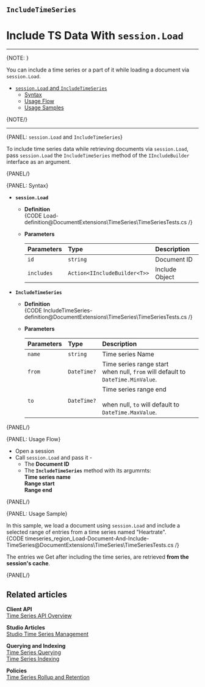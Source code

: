 ﻿## `IncludeTimeSeries`
# Include TS Data With `session.Load`

---

{NOTE: }

You can include a time series or a part of it while loading a document 
via `session.Load`.  

* [`session.Load` and `IncludeTimeSeries`](../../../../../document-extensions/timeseries/client-api/session-methods/include-ts-data/with-session-load#session.load-and-includetimeseries)  
   * [Syntax](../../../../../document-extensions/timeseries/client-api/session-methods/include-ts-data/with-session-load#syntax)  
   * [Usage Flow](../../../../../document-extensions/timeseries/client-api/session-methods/include-ts-data/with-session-load#usage-flow)  
   * [Usage Samples](../../../../../document-extensions/timeseries/client-api/session-methods/include-ts-data/with-session-load#usage-sample)  


{NOTE/}

---

{PANEL: `session.Load` and `IncludeTimeSeries`}

To include time series data while retrieving documents via `session.Load`, 
pass `session.Load` the `IncludeTimeSeries` method of the `IIncludeBuilder` 
interface as an argument.  

{PANEL/}

{PANEL: Syntax}

* **`session.Load`**  
   * **Definition**  
     {CODE Load-definition@DocumentExtensions\TimeSeries\TimeSeriesTests.cs /}
   * **Parameters**  

        | Parameters | Type | Description |
        |:-------------|:-------------|:-------------|
        | `id` | `string` | Document ID |
        | `includes` | `Action<IIncludeBuilder<T>>` | Include Object |

* **`IncludeTimeSeries`**  
   * **Definition**  
     {CODE IncludeTimeSeries-definition@DocumentExtensions\TimeSeries\TimeSeriesTests.cs /}

   * **Parameters**  

        | Parameters | Type | Description |
        |:-------------|:-------------|:-------------|
        | `name` | `string` | Time series Name |
        | `from` | `DateTime?` | Time series range start <br> when null, `from` will default to `DateTime.MinValue`. |
        | `to` | `DateTime?` | Time series range end <br>  <br> when null, `to` will default to `DateTime.MaxValue`. |

{PANEL/}

{PANEL: Usage Flow}

* Open a session  
* Call `session.Load` and pass it -  
   * The **Document ID**  
   * The **`IncludeTimeSeries`** method with its argumrnts:  
     **Time series name**  
     **Range start**  
     **Range end**  

{PANEL/}

{PANEL: Usage Sample}

In this sample, we load a document using `session.Load` and include 
a selected range of entries from a time series named "Heartrate".  
{CODE timeseries_region_Load-Document-And-Include-TimeSeries@DocumentExtensions\TimeSeries\TimeSeriesTests.cs /}

The entries we Get after including the time series, are retrieved 
**from the session's cache**.  

{PANEL/}

## Related articles

**Client API**  
[Time Series API Overview](../../../../../document-extensions/timeseries/client-api/api-overview)  

**Studio Articles**  
[Studio Time Series Management](../../../../../studio/database/document-extensions/time-series)  

**Querying and Indexing**  
[Time Series Querying](../../../../../document-extensions/timeseries/querying/queries-overview-and-syntax)  
[Time Series Indexing](../../../../../document-extensions/timeseries/indexing)  

**Policies**  
[Time Series Rollup and Retention](../../../../../document-extensions/timeseries/rollup-and-retention)  
